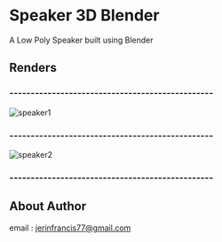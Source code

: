 # Speaker 3D Blender

A Low Poly Speaker built using Blender

## Renders
### ------------------------------------------------
![speaker1](https://user-images.githubusercontent.com/43045825/79018707-18383580-7b92-11ea-8fba-9c30092b27b2.png)
### ------------------------------------------------
![speaker2](https://user-images.githubusercontent.com/43045825/79018780-461d7a00-7b92-11ea-8efc-e1b3df5f7c81.png)
### ------------------------------------------------

## About Author
email : jerinfrancis77@gmail.com
